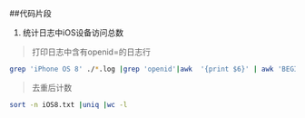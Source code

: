 ##代码片段

1. 统计日志中iOS设备访问总数

> 打印日志中含有openid=的日志行

```bash
grep 'iPhone OS 8' ./*.log |grep 'openid'|awk  '{print $6}' | awk 'BEGIN{FS="openid="} {print $2}'| awk 'BEGIN{FS="&"} $1 !="" {print $1}' >iOS8.txt
```
> 去重后计数

```bash
sort -n iOS8.txt |uniq |wc -l
```
